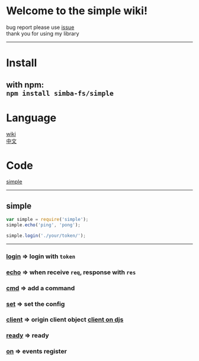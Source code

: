 # Welcome to the simple wiki! #    
bug report please use [issue](https://github.com/simba-fs/simple/issues)    
thank you for using my library   

---
# Install #  
with npm:   
`npm install simba-fs/simple`
---

# Language #
[wiki](./simple.md)  
[中文](./README-zh-TW.md)  

# Code #
[simple](https://github.com/simba-fs/simple)

---

## simple ##  
```js
var simple = require('simple');
simple.echo('ping', 'pong');

simple.login('./your/token/');
```
---

### [login](./en/login.md) => login with `token`   
### [echo](./en/echo.md) => when receive `req`, response with `res`  
### [cmd](./en/cmd.md) => add a command  
### [set](./en/set.md) => set the config  
### [client](./) => origin client object [client on djs](https://discord.js.org/#/docs/main/stable/class/Client)  
### [ready](./en/ready.md) => ready  
### [on](./en/on.md) => events register
